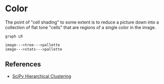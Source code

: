 # Color

The point of "cell shading" to some extent is to reduce a picture down into a collection of flat tone "cells" that are regions of a single color in the image.

```mermaid
graph LR

image--->tree--->pallette
image--->stats--->pallette
```

## References

- [SciPy Hierarchical Clustering](cluster)

[cluster]: https://docs.scipy.org/doc/scipy/reference/cluster.hierarchy.html#module-scipy.cluster.hierarchy